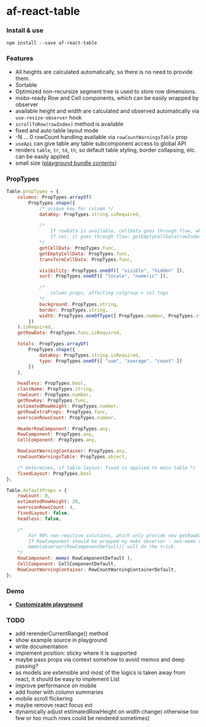 # af-react-table

### Install & use
`npm install --save af-react-table`

### Features
* All heights are calculated automatically, so there is no need to provide them.
* Sortable
* Optimized non-recursize segment tree is used to store row dimensions.
* mobx-ready Row and Cell components, which can be easily wrapped by observer
* available height and width are calculated and observed automatically via `use-resize-observer` hook
* `scrollToRow(rowIndex)` method is available
* fixed and auto table layout mode
* -N ... 0 rowCount handling available via `rowCountWarningsTable` prop
* `useApi` can give table any table subcomponent access to global API
* renders `table`, `tr`, `td`, `th`, so default table styling, border collapsing, etc. can be easily applied.
* small size ([playground bundle contents](https://nowaalex.github.io/af-react-table/exampleAssets/bundle.html))


### PropTypes
```javascript
Table.propTypes = {
    columns: PropTypes.arrayOf(
        PropTypes.shape({
            /* unique key for column */
            dataKey: PropTypes.string.isRequired,

            /* 
                If rowData is available, cellData goes through flow, where each fn is optional: transformCellData(getCellData(rowData,rowIndex),rowData, column, rowIndex)
                If not, it goes through flow: getEmptyCellData(rowIndex, column).
            */
            getCellData: PropTypes.func,
            getEmptyCellData: PropTypes.func,
            transformCellData: PropTypes.func,

            visibility: PropTypes.oneOf([ "visible", "hidden" ]),
            sort: PropTypes.oneOf([ "locale", "numeric" ]),

            /*
                column props, affecting colgroup > col tags
            */
            background: PropTypes.string,
            border: PropTypes.string,
            width: PropTypes.oneOfType([ PropTypes.number, PropTypes.string ])
        })
    ).isRequired,
    getRowData: PropTypes.func.isRequired,

    totals: PropTypes.arrayOf(
        PropTypes.shape({
            dataKey: PropTypes.string.isRequired,
            type: PropTypes.oneOf([ "sum", "average", "count" ])
        })
    ),

    headless: PropTypes.bool,
    className: PropTypes.string,
    rowCount: PropTypes.number,
    getRowKey: PropTypes.func,
    estimatedRowHeight: PropTypes.number,
    getRowExtraProps: PropTypes.func,
    overscanRowsCount: PropTypes.number,

    HeaderRowComponent: PropTypes.any,
    RowComponent: PropTypes.any,
    CellComponent: PropTypes.any,

    RowCountWarningContainer: PropTypes.any,
    rowCountWarningsTable: PropTypes.object,

    /* Determines, if table-layout: fixed is applied to main table */
    fixedLayout: PropTypes.bool
};

Table.defaultProps = {
    rowCount: 0,
    estimatedRowHeight: 20,
    overscanRowsCount: 4,
    fixedLayout: false,
    headless: false,

    /*
        For 90% non-reactive solutions, which only provide new getRowData when data is changed, memo is ok.
        If RowComponent should be wrapped my mobx observer - non-memo version should be imported.
        memo(observer(RowComponentDefault)) will do the trick.
    */
    RowComponent: memo( RowComponentDefault ),
    CellComponent: CellComponentDefault,
    RowCountWarningContainer: RowCountWarningContainerDefault,
};
```

### Demo
* [**Customizable playground**](https://nowaalex.github.io/af-react-table/exampleAssets/)

### TODO
* add rerenderCurrentRange() method
* show example source in playground
* write documentation
* implement position: sticky where it is supported
* maybe pass props via context somehow to avoid memos and deep passing?
* as models are extensible and most of the logics is taken away from react, it should be easy to implement List
* improve performance on mobile
* add footer with column summaries
* mobile scroll flickering
* maybe remove react focus evt
* dynamically adjust estimatedRowHeight on width change( otherwise too few or too much rows could be rendered sometimes)